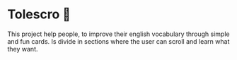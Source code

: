 # Tolescro 🎴
This project help people, to improve their english vocabulary through simple and fun cards. Is divide in sections where the user can scroll and learn what they want.
